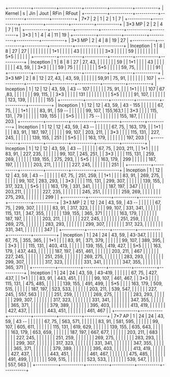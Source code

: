 +-----------+-----------+-----------+-----------+-----------+-----------+
| Kernel    | s         | Jin       | Jout      | RFin      | RFout     |
+-----------+-----------+-----------+-----------+-----------+-----------+
| 7\*7      | 2         | 1         | 2         | 1         | 7         |
+-----------+-----------+-----------+-----------+-----------+-----------+
| 3\*3 MP   | 2         | 2         | 4         | 7         | 11        |
+-----------+-----------+-----------+-----------+-----------+-----------+
| 3\*3      | 1         | 4         | 4         | 11        | 19        |
+-----------+-----------+-----------+-----------+-----------+-----------+
| 3\*3 MP   | 2         | 4         | 8         | 19        | 27        |
+-----------+-----------+-----------+-----------+-----------+-----------+
| Inception | 1         | 8         | 8         | 27        | 27        |
|           |           |           |           |           |           |
| 1\*1      |           |           |           |           | 43        |
|           |           |           |           |           |           |
| 3\*3      |           |           |           |           | 59        |
|           |           |           |           |           |           |
| 5\*5      |           |           |           |           |           |
+-----------+-----------+-----------+-----------+-----------+-----------+
| Inception | 1         | 8         | 8         | 27        | 27, 43,   |
|           |           |           |           |           | 59        |
| 1\*1      |           |           |           | 43        |           |
|           |           |           |           |           | 43, 59,   |
| 3\*3      |           |           |           | 59        | 75        |
|           |           |           |           |           |           |
| 5\*5      |           |           |           |           | 59, 75,   |
|           |           |           |           |           | 91        |
+-----------+-----------+-----------+-----------+-----------+-----------+
| 3\*3 MP   | 2         | 8         | 12        | 27, 43,   | 43, 59,   |
|           |           |           |           | 59,91     | 75, 91,   |
|           |           |           |           |           | 107       |
+-----------+-----------+-----------+-----------+-----------+-----------+
| Inception | 1         | 12        | 12        | 43, 59,   | 43 -- 107 |
|           |           |           |           | 75, 91,   |           |
| 1\*1      |           |           |           | 107       | 67 ,83,   |
|           |           |           |           |           | 99, 115,  |
| 3\*3      |           |           |           |           | 131       |
|           |           |           |           |           |           |
| 5\*5      |           |           |           |           | 91, 107,  |
|           |           |           |           |           | 123, 139, |
|           |           |           |           |           | 155       |
+-----------+-----------+-----------+-----------+-----------+-----------+
| Inception | 1         | 12        | 12        | 43, 59,   | 43 - 155  |
|           |           |           |           | 67, 75,   |           |
| 1\*1      |           |           |           | 83, 91,   | 59 --     |
|           |           |           |           | 99, 107,  | 155,163,1 |
| 3\*3      |           |           |           | 115, 131, | 79        |
|           |           |           |           | 139, 155  |           |
| 5\*5      |           |           |           |           | 75 --     |
|           |           |           |           |           | 155, 187, |
|           |           |           |           |           | 203       |
+-----------+-----------+-----------+-----------+-----------+-----------+
| Inception | 1         | 12        | 12        | 43, 59,   | 43 --     |
|           |           |           |           | 67, 75,   | 163, 179, |
| 1\*1      |           |           |           | 83, 91,   | 187, 197, |
|           |           |           |           | 99, 107,  | 203, 211, |
| 3\*3      |           |           |           | 115, 131, | 227, 245, |
|           |           |           |           | 139, 155, | 251       |
| 5\*5      |           |           |           | 163, 179, |           |
|           |           |           |           | 197, 203  |           |
+-----------+-----------+-----------+-----------+-----------+-----------+
| Inception | 1         | 12        | 12        | 43, 59,   | 43 --     |
|           |           |           |           | 67, 75,   | 203, 211, |
| 1\*1      |           |           |           | 83, 91,   | 227, 235, |
|           |           |           |           | 99, 107,  | 245, 251, |
| 3\*3      |           |           |           | 115, 131, | 259, 269, |
|           |           |           |           | 139, 155, | 275, 293, |
| 5\*5      |           |           |           | 163, 179, | 299       |
|           |           |           |           | 187, 197, |           |
|           |           |           |           | 203, 211, |           |
|           |           |           |           | 227, 245, |           |
|           |           |           |           | 251       |           |
+-----------+-----------+-----------+-----------+-----------+-----------+
| Inception | 1         | 12        | 12        | 43, 59,   | 43 --     |
|           |           |           |           | 67, 75,   | 251, 259, |
| 1\*1      |           |           |           | 83, 91,   | 269, 275, |
|           |           |           |           | 99, 107,  | 283, 293, |
| 3\*3      |           |           |           | 115, 131, | 299, 307, |
|           |           |           |           | 139, 155, | 317, 323, |
| 5\*5      |           |           |           | 163, 179, | 331, 341, |
|           |           |           |           | 187, 197, | 347       |
|           |           |           |           | 203,211,  |           |
|           |           |           |           | 227, 235, |           |
|           |           |           |           | 245, 251, |           |
|           |           |           |           | 259, 269, |           |
|           |           |           |           | 275, 293, |           |
|           |           |           |           | 299       |           |
+-----------+-----------+-----------+-----------+-----------+-----------+
| 3\*3 MP   | 2         | 12        | 24        | 43, 59,   | 43 --     |
|           |           |           |           | 67, 75,   | 299, 307, |
|           |           |           |           | 83, 91,   | 317, 323, |
|           |           |           |           | 99, 107,  | 331, 341, |
|           |           |           |           | 115, 131, | 347, 355, |
|           |           |           |           | 139, 155, | 365, 371  |
|           |           |           |           | 163, 179, |           |
|           |           |           |           | 187, 197, |           |
|           |           |           |           | 203, 211, |           |
|           |           |           |           | 227, 245, |           |
|           |           |           |           | 251, 259, |           |
|           |           |           |           | 269, 275, |           |
|           |           |           |           | 283, 293, |           |
|           |           |           |           | 299, 307, |           |
|           |           |           |           | 317, 323, |           |
|           |           |           |           | 331, 341, |           |
|           |           |           |           | 347       |           |
+-----------+-----------+-----------+-----------+-----------+-----------+
| Inception | 1         | 24        | 24        | 43, 59,   | 43-347,   |
|           |           |           |           | 67, 75,   | 355, 365, |
| 1\*1      |           |           |           | 83, 91,   | 371, 379, |
|           |           |           |           | 99, 107,  | 389, 395, |
| 3\*3      |           |           |           | 115, 131, | 403, 413, |
|           |           |           |           | 139, 155, | 419, 427, |
| 5\*5      |           |           |           | 163, 179, | 437, 443, |
|           |           |           |           | 187, 197, | 451, 461, |
|           |           |           |           | 203, 211, | 467       |
|           |           |           |           | 227, 245, |           |
|           |           |           |           | 251, 259, |           |
|           |           |           |           | 269, 275, |           |
|           |           |           |           | 283, 293, |           |
|           |           |           |           | 299, 307, |           |
|           |           |           |           | 317, 323, |           |
|           |           |           |           | 331, 341, |           |
|           |           |           |           | 347, 355, |           |
|           |           |           |           | 365, 371  |           |
+-----------+-----------+-----------+-----------+-----------+-----------+
| Inception | 1         | 24        | 24        | 43, 59,   | 43-419,   |
|           |           |           |           | 67, 75,   | 427, 437, |
| 1\*1      |           |           |           | 83, 91,   | 443, 451, |
|           |           |           |           | 99, 107,  | 461, 467, |
| 3\*3      |           |           |           | 115, 131, | 475, 485, |
|           |           |           |           | 139, 155, | 491, 499, |
| 5\*5      |           |           |           | 163, 179, | 509, 515, |
|           |           |           |           | 187, 197, | 523, 533, |
|           |           |           |           | 203, 211, | 539, 547, |
|           |           |           |           | 227, 245, | 557, 563  |
|           |           |           |           | 251, 259, |           |
|           |           |           |           | 269, 275, |           |
|           |           |           |           | 283, 293, |           |
|           |           |           |           | 299, 307, |           |
|           |           |           |           | 317, 323, |           |
|           |           |           |           | 331, 341, |           |
|           |           |           |           | 347, 355, |           |
|           |           |           |           | 365, 371, |           |
|           |           |           |           | 379, 389, |           |
|           |           |           |           | 395, 403, |           |
|           |           |           |           | 413, 419, |           |
|           |           |           |           | 427, 437, |           |
|           |           |           |           | 443, 451, |           |
|           |           |           |           | 461, 467  |           |
+-----------+-----------+-----------+-----------+-----------+-----------+
| 7\*7 AP   | 1         | 24        | 24        | 43, 59,   | 43 --     |
|           |           |           |           | 67, 75,   | 563, 571, |
|           |           |           |           | 83, 91,   | 581, 595, |
|           |           |           |           | 99, 107,  | 605, 611, |
|           |           |           |           | 115, 131, | 619, 629, |
|           |           |           |           | 139, 155, | 635, 643, |
|           |           |           |           | 163, 179, | 653, 659, |
|           |           |           |           | 187, 197, | 667, 677, |
|           |           |           |           | 203, 211, | 683       |
|           |           |           |           | 227, 245, |           |
|           |           |           |           | 251, 259, |           |
|           |           |           |           | 269, 275, |           |
|           |           |           |           | 283, 293, |           |
|           |           |           |           | 299, 307, |           |
|           |           |           |           | 317, 323, |           |
|           |           |           |           | 331, 341, |           |
|           |           |           |           | 347, 355, |           |
|           |           |           |           | 365, 371, |           |
|           |           |           |           | 379, 389, |           |
|           |           |           |           | 395, 403, |           |
|           |           |           |           | 413, 419, |           |
|           |           |           |           | 427, 437, |           |
|           |           |           |           | 443, 451, |           |
|           |           |           |           | 461, 467, |           |
|           |           |           |           | 475, 485, |           |
|           |           |           |           | 491, 499, |           |
|           |           |           |           | 509, 515, |           |
|           |           |           |           | 523, 533, |           |
|           |           |           |           | 539, 547, |           |
|           |           |           |           | 557, 563  |           |
+-----------+-----------+-----------+-----------+-----------+-----------+
